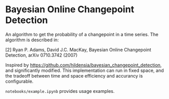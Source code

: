 

Bayesian Online Changepoint Detection
=====================================

An algorithm to get the probability of a changepoint in a time series. The algorithm is described in:


[2] Ryan P. Adams, David J.C. MacKay, Bayesian Online Changepoint Detection, arXiv 0710.3742 (2007)                                                                                 

Inspired by https://github.com/hildensia/bayesian_changepoint_detection, and
significantly modified.  This implementation can run in fixed space, and the
tradeoff between time and space efficiency and accurancy is configurable.

`notebooks/example.ipynb`  provides usage examples.
